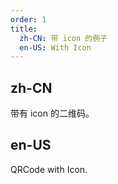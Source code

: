 ```yaml
---
order: 1
title:
  zh-CN: 带 icon 的例子
  en-US: With Icon
---
```


## zh-CN

带有 icon 的二维码。

## en-US

QRCode with Icon.